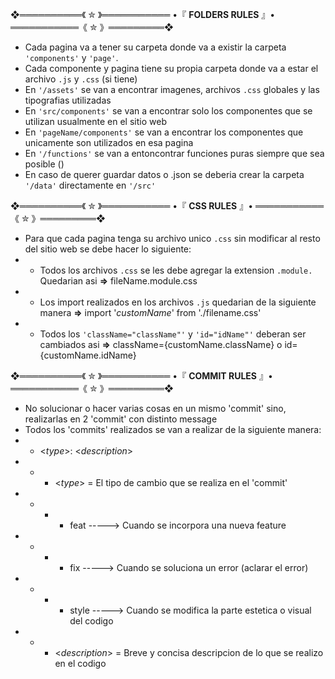 ❖══════════《 ✮ 》═══════════ •『 **FOLDERS RULES** 』• ═══════════《 ✮ 》═════════❖

- Cada pagina va a tener su carpeta donde va a existir la carpeta `'components'` y `'page'`.
- Cada componente y pagina tiene su propia carpeta donde va a estar el archivo `.js` y `.css` (si tiene)
- En `'/assets'` se van a encontrar imagenes, archivos `.css` globales y las tipografias utilizadas
- En `'src/components'` se van a encontrar solo los componentes que se utilizan usualmente en el sitio web
- En `'pageName/components'` se van a encontrar los componentes que unicamente son utilizados en esa pagina
- En `'/functions'` se van a entoncontrar funciones puras siempre que sea posible ()
- En caso de querer guardar datos o .json se deberia crear la carpeta `'/data'` directamente en `'/src'`

❖══════════《 ✮ 》═══════════ •『 **CSS RULES** 』• ═══════════《 ✮ 》═════════❖

- Para que cada pagina tenga su archivo unico `.css` sin modificar al resto del sitio web se debe hacer lo siguiente:
- - Todos los archivos `.css` se les debe agregar la extension `.module.` Quedarian asi **=>** fileName.module.css
- - Los import realizados en los archivos `.js` quedarian de la siguiente manera **=>** import '*customName*' from './filename.css'
- - Todos los `'className="className"'` y `'id="idName"'` deberan ser cambiados asi **=>** className={customName.className} o id={customName.idName}

❖══════════《 ✮ 》═══════════ •『 **COMMIT RULES** 』• ═══════════《 ✮ 》═════════❖

- No solucionar o hacer varias cosas en un mismo 'commit' sino, realizarlas en 2 'commit' con distinto message
- Todos los 'commits' realizados se van a realizar de la siguiente manera:
- - <*type*>: <*description*>
- - - <*type*> = El tipo de cambio que se realiza en el 'commit'
- - - - feat   ----->   Cuando se incorpora una nueva feature
- - - - fix    ----->   Cuando se soluciona un error (aclarar el error)
- - - - style  ----->   Cuando se modifica la parte estetica o visual del codigo
- - - <*description*> = Breve y concisa descripcion de lo que se realizo en el codigo
